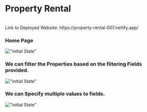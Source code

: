 # Property Rental
<br>
Link to Deployed Website: https://property-rental-007.netlify.app/ 
<br/>

### Home Page
!["initial State"](https://drive.google.com/uc?id=1CYD2R4UHFFOPSeR9ET1a_MxyQYhLei0n)

### We can filter the Properties based on the filtering Fields provided.
!["initial State"](https://drive.google.com/uc?id=1zz8DAqdr1ZnjEo9G_gyzJQecxsC-OYtO)

### We can Specify multiple values to fields.
!["initial State"](https://drive.google.com/uc?id=1F5-7_zB8dhKpnFOHYnok9PgYLXWlpFaj)


